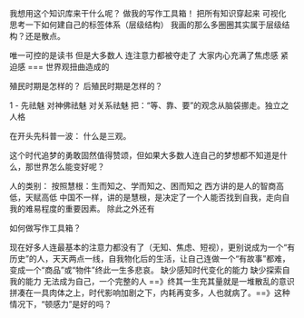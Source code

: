 我想用这个知识库来干什么呢？
做我的写作工具箱！
把所有知识穿起来 可视化
思考一下如何建自己的标签体系（层级结构）
我画的那么多圈圈其实属于层级结构？还是散点。

唯一可控的是读书 但是大多数人 连注意力都被夺走了
大家内心充满了焦虑感 紧迫感  === 世界观扭曲造成的 

殖民时期是怎样的？
后殖民时期是怎样的？

1 - 先祛魅 对神佛祛魅 对关系祛魅 把：“等、靠、要”的观念从脑袋挪走。独立之人格

在开头先科普一波：
什么是三观。

这个时代追梦的勇敢固然值得赞颂，但如果大多数人连自己的梦想都不知道是什么，那世界怎么能变好呢？

人的类别：
按照慧根：生而知之、学而知之、困而知之
西方讲的是人的智商高低，天赋高低
中国不一样，讲的是慧根，是决定了一个人能否找到自我，走向自我的难易程度的重要因素。
除此之外还有

如何做写作工具箱？

现在好多人连最基本的注意力都没有了（无知、焦虑、短视），更别说成为一个“有历史”的人，天天两点一线，自我物化后的生活，让自己连做一个“有故事”都难，变成一个“商品”或“物件”终此一生多悲哀。
缺少感知时代变化的能力
缺少探索自我的能力
无法成为自己，一个完整的人 ==》终其一生充其量就是一堆散乱的意识拼凑在一具肉体之上，时代影响加剧之下，内耗再变多，人也就病了。==》这种情况下，“顿感力”是好的吗？

